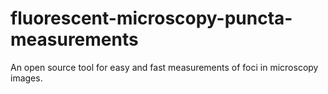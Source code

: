 # fluorescent-microscopy-puncta-measurements
An open source tool for easy and fast measurements of foci in microscopy images. 
